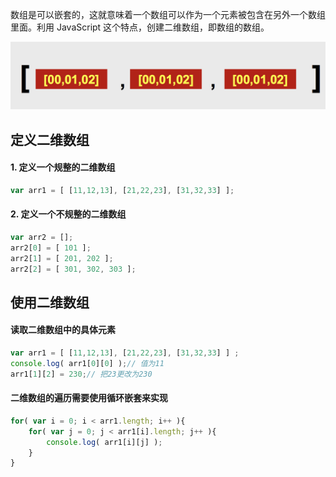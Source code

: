 数组是可以嵌套的，这就意味着一个数组可以作为一个元素被包含在另外一个数组里面。利用 JavaScript 这个特点，创建二维数组，即数组的数组。

![](images/01.png)

## 定义二维数组

#### 1. 定义一个规整的二维数组

```javascript
var arr1 = [ [11,12,13], [21,22,23], [31,32,33] ];
```

#### 2. 定义一个不规整的二维数组

```javascript
var arr2 = [];
arr2[0] = [ 101 ];
arr2[1] = [ 201, 202 ];
arr2[2] = [ 301, 302, 303 ]; 
```

## 使用二维数组

#### 读取二维数组中的具体元素

```javascript
var arr1 = [ [11,12,13], [21,22,23], [31,32,33] ] ;
console.log( arr1[0][0] );// 值为11
arr1[1][2] = 230;// 把23更改为230
```

#### 二维数组的遍历需要使用循环嵌套来实现

```javascript
for( var i = 0; i < arr1.length; i++ ){
	for( var j = 0; j < arr1[i].length; j++ ){
		console.log( arr1[i][j] );
	}
}
```
